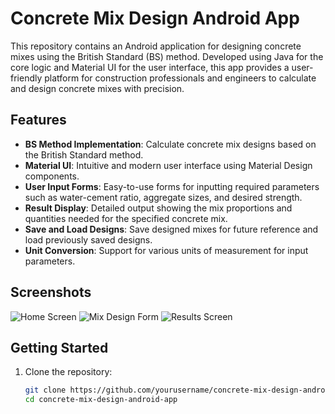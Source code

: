 # Concrete Mix Design Android App

This repository contains an Android application for designing concrete mixes using the British Standard (BS) method. Developed using Java for the core logic and Material UI for the user interface, this app provides a user-friendly platform for construction professionals and engineers to calculate and design concrete mixes with precision.

## Features
- **BS Method Implementation**: Calculate concrete mix designs based on the British Standard method.
- **Material UI**: Intuitive and modern user interface using Material Design components.
- **User Input Forms**: Easy-to-use forms for inputting required parameters such as water-cement ratio, aggregate sizes, and desired strength.
- **Result Display**: Detailed output showing the mix proportions and quantities needed for the specified concrete mix.
- **Save and Load Designs**: Save designed mixes for future reference and load previously saved designs.
- **Unit Conversion**: Support for various units of measurement for input parameters.

## Screenshots
![Home Screen](path_to_screenshot1)
![Mix Design Form](path_to_screenshot2)
![Results Screen](path_to_screenshot3)

## Getting Started
1. Clone the repository:
   ```bash
   git clone https://github.com/yourusername/concrete-mix-design-android-app.git
   cd concrete-mix-design-android-app
